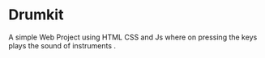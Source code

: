 # Drumkit

A simple Web Project using HTML CSS and Js where on pressing the keys plays the sound of instruments .


